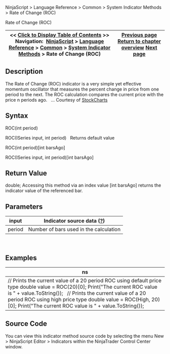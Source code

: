 ﻿
NinjaScript > Language Reference > Common > System Indicator Methods > Rate of Change (ROC)

Rate of Change (ROC)

| << [Click to Display Table of Contents](rate_of_change_roc.md) >> **Navigation:**     [NinjaScript](ninjascript-1.md) > [Language Reference](language_reference_wip-1.md) > [Common](common-1.md) > [System Indicator Methods](indicators-1.md) > Rate of Change (ROC) | [Previous page](range_indicator_rind-1.md) [Return to chapter overview](indicators-1.md) [Next page](regression_channel-1.md) |
| --- | --- |
## Description
The Rate of Change (ROC) indicator is a very simple yet effective momentum oscillator that measures the percent change in price from one period to the next. The ROC calculation compares the current price with the price n periods ago.
 
... Courtesy of [StockCharts](http://stockcharts.com/education/IndicatorAnalysis/indic_ROC.md)

## Syntax
ROC(int period)  

ROC(ISeries<double> input, int period)
 
Returns default value  

ROC(int period)[int barsAgo]  

ROC(ISeries<double> input, int period)[int barsAgo]

## Return Value
double; Accessing this method via an index value [int barsAgo] returns the indicator value of the referenced bar.

## Parameters

| input | Indicator source data ([?](valid_input_data_for_indicator-1.md)) |
| --- | --- |
| period | Number of bars used in the calculation |
 
## 
## Examples

| ns |
| --- |
| // Prints the current value of a 20 period ROC using default price type double value = ROC(20)[0]; Print("The current ROC value is " + value.ToString());   // Prints the current value of a 20 period ROC using high price type double value = ROC(High, 20)[0]; Print("The current ROC value is " + value.ToString()); |

## Source Code
You can view this indicator method source code by selecting the menu New > NinjaScript Editor > Indicators within the NinjaTrader Control Center window.
